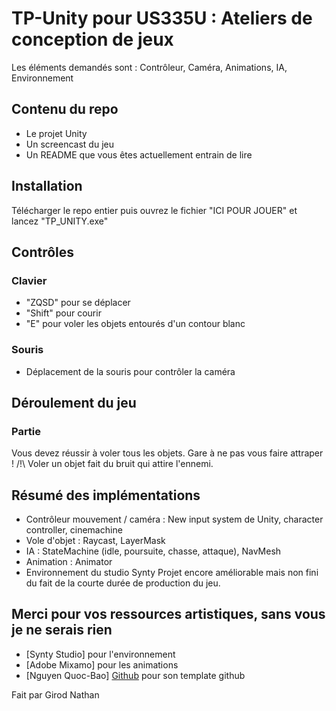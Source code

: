 # TP-Unity pour US335U : Ateliers de conception de jeux
Les éléments demandés sont : Contrôleur, Caméra, Animations, IA, Environnement

## Contenu du repo
- Le projet Unity
- Un screencast du jeu
- Un README que vous êtes actuellement entrain de lire

## Installation

Télécharger le repo entier puis ouvrez le fichier "ICI POUR JOUER" et lancez "TP_UNITY.exe"

## Contrôles

### Clavier

- "ZQSD" pour se déplacer
- "Shift" pour courir
- "E" pour voler les objets entourés d'un contour blanc 

### Souris

- Déplacement de la souris pour contrôler la caméra

## Déroulement du jeu

### Partie

Vous devez réussir à voler tous les objets. Gare à ne pas vous faire attraper ! 
/!\ Voler un objet fait du bruit qui attire l'ennemi.

## Résumé des implémentations

- Contrôleur mouvement / caméra : New input system de Unity, character controller, cinemachine
- Vole d'objet : Raycast, LayerMask
- IA : StateMachine (idle, poursuite, chasse, attaque), NavMesh
- Animation : Animator
- Environnement du studio Synty
Projet encore améliorable mais non fini du fait de la courte durée de production du jeu.

## Merci pour vos ressources artistiques, sans vous je ne serais rien

  - [Synty Studio] pour l'environnement
  - [Adobe Mixamo] pour les animations
  - [Nguyen Quoc-Bao] [Github](https://github.com/Baokebab) pour son template github


Fait par Girod Nathan
